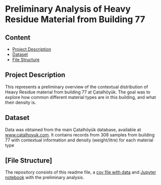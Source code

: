 # Preliminary Analysis of Heavy Residue Material from Building 77


## Content
* [Project Description](#project-description)
* [Dataset](#dataset)
* [File Structure](#file-structure)


## Project Description

This represents a preliminary overview of the contextual distribution of Heavy Residue material from building 77 at Çatalhöyük. The goal was to explore how common different material types are in this building, and what their density is. 

## Dataset

Data was obtained from the main Çatalhöyük database, available at www.catalhoyuk.com. 
It contains records from 308 samples from building 77 with contextual information and density (weight/litre) for each material type

## [File Structure]
The repository consists of this readme file, a [csv file with data](Building77.csv) and [Jupyter notebook](HR_exploratory_analysis.ipynb) with the preliminary analysis. 
